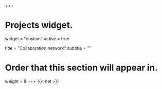 +++
# Projects widget.
widget = "custom"
active = true

title = "Collaboration network"
subtitle = ""

# Order that this section will appear in.
weight = 8
+++
{{< net >}}
